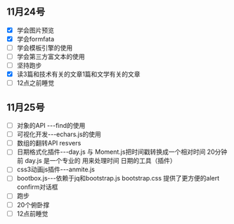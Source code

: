 ## 11月24号

- [x] 学会图片预览
- [x] 学会formfata
- [ ] 学会模板引擎的使用
- [ ] 学会第三方富文本的使用
- [ ] 坚持跑步
- [x] 读3篇和技术有关的文章1篇和文学有关的文章
- [ ] 12点之前睡觉

## 11月25号

- [ ] 对象的API ---find的使用
- [ ] 可视化开发---echars.js的使用
- [ ] 数组的翻转API resvers
- [ ] 日期格式化插件---day.js 与  Moment.js把时间戳转换成一个相对时间  20分钟前
  day.js 是一个专业的  用来处理时间   日期的工具（插件）
- [ ] css3动画js插件---anmite.js
- [ ] bootbox.js---依赖于jq和bootstrap.js bootstrap.css   提供了更方便的alert  confirm对话框
- [ ] 跑步
- [ ] 20个俯卧撑
- [ ] 12点前睡觉
